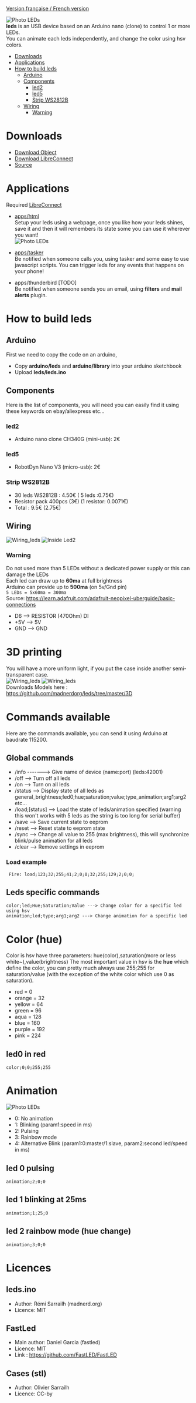[Version française / French version](https://github.com/madnerdorg/leds/blob/master/readme.fr.md)


![Photo LEDs](https://github.com/madnerdorg/leds/raw/master/doc/leds2.gif)   
**leds** is an USB device based on an Arduino nano (clone) to control 1 or more LEDs.   
You can animate each leds independently, and change the color using hsv colors.

<!-- TOC -->

- [Downloads](#downloads)
- [Applications](#applications)
- [How to build leds](#how-to-build-leds)
    - [Arduino](#arduino)
    - [Components](#components)
        - [led2](#led2)
        - [led5](#led5)
        - [Strip WS2812B](#strip-ws2812b)
    - [Wiring](#wiring)
        - [Warning](#warning)

<!-- /TOC -->

# Downloads

* [Download Object](https://github.com/madnerdorg/leds/archive/master.zip)
* [Download LibreConnect](https://github.com/madnerdorg/libreconnect/releases)
* [Source](https://github.com/madnerdorg/libreconnect/releases)



# Applications
Required [LibreConnect](https://github.com/madnerdorg/libreconnect/releases)

* [apps/html](https://github.com/madnerdorg/leds/tree/master/apps)  
Setup your leds using a webpage, once you like how your leds shines, save it and then it will remembers its state some
you can use it wherever you want!   
![Photo LEDs](https://github.com/madnerdorg/leds/raw/master/doc/leds_html.jpg)   

* [apps/tasker](https://github.com/madnerdorg/leds/tree/master/apps)    
Be notified when someone calls you, using tasker and some easy to use javascript scripts.
You can trigger leds for any events that happens on your phone!

* apps/thunderbird [TODO]    
Be notified when someone sends you an email, using **filters** and **mail alerts** plugin.

# How to build leds

## Arduino
First we need to copy the code on an arduino, 
* Copy **arduino/leds** and **arduino/library** into your arduino sketchbook
* Upload **leds/leds.ino**

## Components
Here is the list of components, you will need you can easily find it using these keywords on ebay/aliexpress etc...
### led2
* Arduino nano clone CH340G (mini-usb): 2€
### led5
* RobotDyn Nano V3 (micro-usb): 2€
### Strip WS2812B
* 30 leds WS2812B : 4.50€ ( 5 leds :0.75€)
* Resistor pack 400pcs (3€) (1 resistor: 0.0071€)
* Total : 9.5€ (2.75€)

## Wiring
![Wiring_leds](https://github.com/madnerdorg/leds/raw/master/doc/leds_wiring.jpg)
![Inside Led2](https://github.com/madnerdorg/leds/raw/master/doc/leds2_inside.jpg)

### Warning
Do not used more than 5 LEDs without a dedicated power supply or this can damage the LEDs   
Each led can draw up to **60ma** at full brightness   
Arduino can provide up to **500ma** (on 5v/Gnd pin)   
```5 LEDs = 5x60ma = 300ma ```  
Source:
https://learn.adafruit.com/adafruit-neopixel-uberguide/basic-connections

* D6 --> RESISTOR (470Ohm) DI
* +5V --> 5V
* GND --> GND


# 3D printing
You will have a more uniform light, if you put the case inside another semi-transparent case.    
![Wiring_leds](https://github.com/madnerdorg/leds/raw/master/doc/leds2.jpg)
![Wiring_leds](https://github.com/madnerdorg/leds/raw/master/doc/leds5.jpg)    
Downloads Models here : https://github.com/madnerdorg/leds/tree/master/3D    


# Commands available
Here are the commands available, you can send it using Arduino at baudrate 115200.

## Global commands
* /info -------> Give name of device (name:port) (leds:42001)
* /off --> Turn off all leds
* /on --> Turn on all leds
* /status --> Display state of all leds as general_brightness;led0;hue;saturation;value;type_animation;arg1;arg2 etc...
* /load;[status] --> Load the state of leds/animation specified (warning this won't works with 5 leds as the string is too long for serial buffer)
* /save --> Save current state to eeprom
* /reset --> Reset state to eeprom state
* /sync --> Change all value to 255 (max brightness), this will synchronize blink/pulse animation for all leds
* /clear --> Remove settings in eeprom    

### Load example
```
 Fire: load;123;32;255;41;2;0;0;32;255;129;2;0;0;
```
## Leds specific commands
```
color;led;Hue;Saturation;Value ---> Change color for a specific led using hsv
animation;led;type;arg1;arg2 ---> Change animation for a specific led
```
# Color (hue)
Color is hsv have three parameters: hue(color),saturation(more or less white~),value(brightness)
The most important value in hsv is the **hue** which define the color, you can pretty much always use 255;255 for
saturation/value (with the exception of the white color which use 0 as saturation).
* red = 0
* orange = 32
* yellow = 64
* green = 96
* aqua = 128
* blue = 160
* purple = 192
* pink = 224       

## led0 in red 
```
color;0;0;255;255
```
# Animation

![Photo LEDs](https://github.com/madnerdorg/leds/raw/master/doc/leds5.gif)  
* 0: No animation
*  1: Blinking (param1:speed in ms)
*  2: Pulsing
*  3: Rainbow mode
*  4: Alternative Blink (param1:0:master/1:slave, param2:second led/speed in ms)

## led 0 pulsing
```
animation;2;0;0
```
## led 1 blinking at 25ms
```
animation;1;25;0
```
## led 2 rainbow mode (hue change)
```
animation;3;0;0
```
# 

# Licences

## leds.ino
* Author: Rémi Sarrailh (madnerd.org)   
* Licence: MIT

## FastLed
* Main author: Daniel Garcia (fastled)
* Licence: MIT
* Link : https://github.com/FastLED/FastLED

## Cases (stl)
* Author: Olivier Sarrailh
* Licence: CC-by
